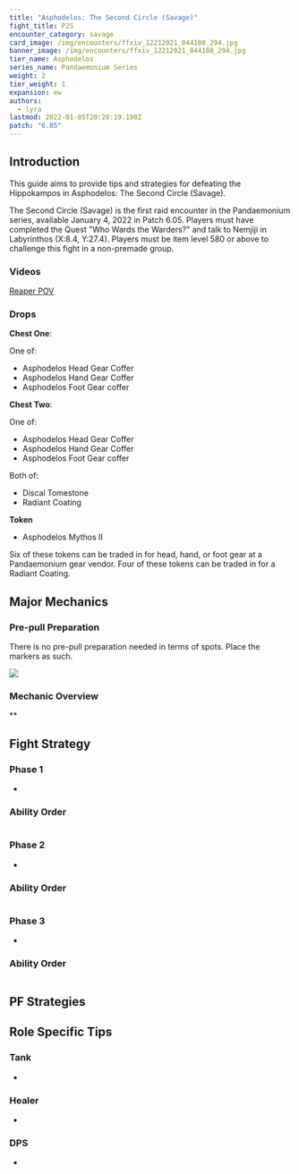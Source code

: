 ```yaml
---
title: "Asphodelos: The Second Circle (Savage)"
fight_title: P2S
encounter_category: savage
card_image: /img/encounters/ffxiv_12212021_044108_294.jpg
banner_image: /img/encounters/ffxiv_12212021_044108_294.jpg
tier_name: Asphodelos
series_name: Pandaemonium Series
weight: 2
tier_weight: 1
expansion: ew
authors:
  - lyra
lastmod: 2022-01-05T20:20:19.198Z
patch: "6.05"
---
```

## Introduction

This guide aims to provide tips and strategies for defeating the Hippokampos in Asphodelos: The Second Circle (Savage).

The Second Circle (Savage) is the first raid encounter in the Pandaemonium series, available January 4, 2022 in Patch 6.05. Players must have completed the Quest "Who Wards the Warders?" and talk to Nemjiji in Labyrinthos (X:8.4, Y:27.4). Players must be item level 580 or above to challenge this fight in a non-premade group.

### Videos

[Reaper POV](https://www.youtube.com/watch?v=hOPtjKp91vU)

### Drops

**Chest One**:

One of:

* Asphodelos Head Gear Coffer
* Asphodelos Hand Gear Coffer
* Asphodelos Foot Gear coffer

**Chest Two**:

One of:

* Asphodelos Head Gear Coffer
* Asphodelos Hand Gear Coffer
* Asphodelos Foot Gear coffer

Both of:

* Discal Tomestone
* Radiant Coating

**Token**

* Asphodelos Mythos II

Six of these tokens can be traded in for head, hand, or foot gear at a Pandaemonium gear vendor. Four of these tokens can be traded in for a Radiant Coating.

## Major Mechanics

### Pre-pull Preparation

There is no pre-pull preparation needed in terms of spots. Place the markers as such.

![](https://i.imgur.com/hqmh8pR.jpeg)

### Mechanic Overview

**

## Fight Strategy

### Phase 1

*

### Ability Order

```

```

### Phase 2

*

### Ability Order

```

```

### Phase 3

*

### Ability Order

```

```

## PF Strategies


## Role Specific Tips

### Tank

*

### Healer

*

### DPS

*